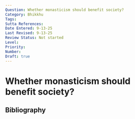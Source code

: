 ```yaml
---
Question: Whether monasticism should benefit society?
Category: Bhikkhu
Tags: 
Sutta References: 
Date Entered: 9-13-25
Last Revised: 9-13-25
Review Status: Not started
Level: 
Priority: 
Number: 
Draft: true
---
```


# Whether monasticism should benefit society?

## Bibliography

<!-- 

Notes:



-->